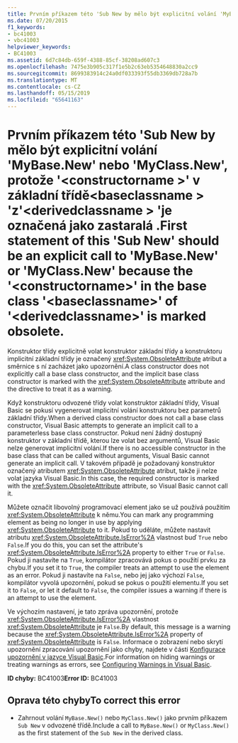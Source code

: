 ```yaml
---
title: Prvním příkazem této 'Sub New by mělo být explicitní volání 'MyBase.New' nebo 'MyClass.New', protože '<constructorname>'v základní třídě'<baseclassname>'z'<derivedclassname>' je označená jako zastaralá.
ms.date: 07/20/2015
f1_keywords:
- bc41003
- vbc41003
helpviewer_keywords:
- BC41003
ms.assetid: 6d7c84db-659f-4388-85cf-38208ad607c3
ms.openlocfilehash: 7475e3b905c317f1e5b2c63eb5354648830a2cc9
ms.sourcegitcommit: 8699383914c24a0df033393f55db3369db728a7b
ms.translationtype: MT
ms.contentlocale: cs-CZ
ms.lasthandoff: 05/15/2019
ms.locfileid: "65641163"
---
```

# <a name="first-statement-of-this-sub-new-should-be-an-explicit-call-to-mybasenew-or-myclassnew-because-the-constructorname-in-the-base-class-baseclassname-of-derivedclassname-is-marked-obsolete"></a><span data-ttu-id="c0395-102">Prvním příkazem této 'Sub New by mělo být explicitní volání 'MyBase.New' nebo 'MyClass.New', protože '\<constructorname >' v základní třídě\<baseclassname > 'z'\<derivedclassname > 'je označená jako zastaralá .</span><span class="sxs-lookup"><span data-stu-id="c0395-102">First statement of this 'Sub New' should be an explicit call to 'MyBase.New' or 'MyClass.New' because the '\<constructorname>' in the base class '\<baseclassname>' of '\<derivedclassname>' is marked obsolete.</span></span>
<span data-ttu-id="c0395-103">Konstruktor třídy explicitně volat konstruktor základní třídy a konstruktoru implicitní základní třídy je označený <xref:System.ObsoleteAttribute> atribut a směrnice s ní zacházet jako upozornění.</span><span class="sxs-lookup"><span data-stu-id="c0395-103">A class constructor does not explicitly call a base class constructor, and the implicit base class constructor is marked with the <xref:System.ObsoleteAttribute> attribute and the directive to treat it as a warning.</span></span>  
  
 <span data-ttu-id="c0395-104">Když konstruktoru odvozené třídy volat konstruktor základní třídy, Visual Basic se pokusí vygenerovat implicitní volání konstruktoru bez parametrů základní třídy.</span><span class="sxs-lookup"><span data-stu-id="c0395-104">When a derived class constructor does not call a base class constructor, Visual Basic attempts to generate an implicit call to a parameterless base class constructor.</span></span> <span data-ttu-id="c0395-105">Pokud není žádný dostupný konstruktor v základní třídě, kterou lze volat bez argumentů, Visual Basic nelze generovat implicitní volání.</span><span class="sxs-lookup"><span data-stu-id="c0395-105">If there is no accessible constructor in the base class that can be called without arguments, Visual Basic cannot generate an implicit call.</span></span> <span data-ttu-id="c0395-106">V takovém případě je požadovaný konstruktor označený atributem <xref:System.ObsoleteAttribute> atribut, takže ji nelze volat jazyka Visual Basic.</span><span class="sxs-lookup"><span data-stu-id="c0395-106">In this case, the required constructor is marked with the <xref:System.ObsoleteAttribute> attribute, so Visual Basic cannot call it.</span></span>  
  
 <span data-ttu-id="c0395-107">Můžete označit libovolný programovací element jako se už používá použitím <xref:System.ObsoleteAttribute> k němu.</span><span class="sxs-lookup"><span data-stu-id="c0395-107">You can mark any programming element as being no longer in use by applying <xref:System.ObsoleteAttribute> to it.</span></span> <span data-ttu-id="c0395-108">Pokud to uděláte, můžete nastavit atributu <xref:System.ObsoleteAttribute.IsError%2A> vlastnost buď `True` nebo `False`.</span><span class="sxs-lookup"><span data-stu-id="c0395-108">If you do this, you can set the attribute's <xref:System.ObsoleteAttribute.IsError%2A> property to either `True` or `False`.</span></span> <span data-ttu-id="c0395-109">Pokud ji nastavíte na `True`, kompilátor zpracovává pokus o použití prvku za chybu.</span><span class="sxs-lookup"><span data-stu-id="c0395-109">If you set it to `True`, the compiler treats an attempt to use the element as an error.</span></span> <span data-ttu-id="c0395-110">Pokud ji nastavíte na `False`, nebo jej jako výchozí `False`, kompilátor vyvolá upozornění, pokud se pokus o použití elementu.</span><span class="sxs-lookup"><span data-stu-id="c0395-110">If you set it to `False`, or let it default to `False`, the compiler issues a warning if there is an attempt to use the element.</span></span>  
  
 <span data-ttu-id="c0395-111">Ve výchozím nastavení, je tato zpráva upozornění, protože <xref:System.ObsoleteAttribute.IsError%2A> vlastnost <xref:System.ObsoleteAttribute> je `False`.</span><span class="sxs-lookup"><span data-stu-id="c0395-111">By default, this message is a warning because the <xref:System.ObsoleteAttribute.IsError%2A> property of <xref:System.ObsoleteAttribute> is `False`.</span></span> <span data-ttu-id="c0395-112">Informace o zobrazení nebo skrytí upozornění zpracování upozornění jako chyby, najdete v části [Konfigurace upozornění v jazyce Visual Basic](/visualstudio/ide/configuring-warnings-in-visual-basic).</span><span class="sxs-lookup"><span data-stu-id="c0395-112">For information on hiding warnings or treating warnings as errors, see [Configuring Warnings in Visual Basic](/visualstudio/ide/configuring-warnings-in-visual-basic).</span></span>  
  
 <span data-ttu-id="c0395-113">**ID chyby:** BC41003</span><span class="sxs-lookup"><span data-stu-id="c0395-113">**Error ID:** BC41003</span></span>  
  
## <a name="to-correct-this-error"></a><span data-ttu-id="c0395-114">Oprava této chyby</span><span class="sxs-lookup"><span data-stu-id="c0395-114">To correct this error</span></span>  
  
- <span data-ttu-id="c0395-115">Zahrnout volání `MyBase.New()` nebo `MyClass.New()` jako prvním příkazem `Sub New` v odvozené třídě.</span><span class="sxs-lookup"><span data-stu-id="c0395-115">Include a call to `MyBase.New()` or `MyClass.New()` as the first statement of the `Sub New` in the derived class.</span></span>
